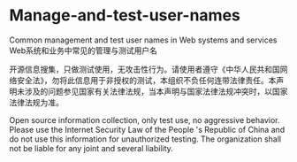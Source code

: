 # Manage-and-test-user-names
Common management and test user names in Web systems and services
Web系统和业务中常见的管理与测试用户名

开源信息搜集，只做测试使用，无攻击性行为。请使用者遵守《中华人民共和国网络安全法》，勿将此信息用于非授权的测试，本组织不负任何连带法律责任。本声明未涉及的问题参见国家有关法律法规，当本声明与国家法律法规冲突时，以国家法律法规为准。

Open source information collection, only test use, no aggressive behavior. Please use the Internet Security Law of the People 's Republic of China and do not use this information for unauthorized testing. The organization shall not be liable for any joint and several liability.
